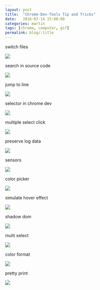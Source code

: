 ```yaml
---
layout: post
title:  "Chrome-Dev-Tools Tip and Tricks"
date:   2016-07-14 15:00:00
categories: martin
tags: [chrome, computer, gif]
permalink: blog/:title
---
```

<p>switch files</p>
<img src="http://i.imgur.com/jkWeqf1.gif">

<p>search in source code</p>
<img src="http://i.imgur.com/LPfDMM8.gif">

<p>jump to line</p>
<img src="http://i.imgur.com/5vkRzsV.gif">

<p>selector in chrome dev</p>
<img src="http://i.imgur.com/TWgwmJX.gif">

<p>multiple select click</p>
<img src="http://i.imgur.com/gWuoBCA.gif">

<p>preserve log data</p>
<img src="http://i.imgur.com/FZE7E2f.gif">

<p>sensors</p>
<img src="http://i.imgur.com/lnfuZvv.gif">

<p>color picker</p>
<img src="http://i.imgur.com/Oeo9klz.gif">

<p>simulate hover effect</p>
<img src="http://i.imgur.com/RlNsQw5.gif">

<p>shadow dom</p>
<img src="http://i.imgur.com/rkzNK7r.gif">

<p>multi select</p>
<img src="http://i.imgur.com/Sd2VNTz.gif">

<p>color format</p>
<img src="http://i.imgur.com/TcD7MgV.gif">

<p>pretty print</p>
<img src="http://i.imgur.com/1Itsqjb.gif">